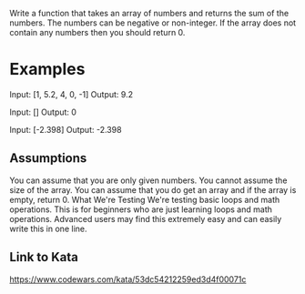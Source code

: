 Write a function that takes an array of numbers and returns the sum of the numbers. The numbers can be negative or non-integer. If the array does not contain any numbers then you should return 0.

# Examples
Input: [1, 5.2, 4, 0, -1]
Output: 9.2

Input: []
Output: 0

Input: [-2.398]
Output: -2.398

## Assumptions
You can assume that you are only given numbers.
You cannot assume the size of the array.
You can assume that you do get an array and if the array is empty, return 0.
What We're Testing
We're testing basic loops and math operations. This is for beginners who are just learning loops and math operations.
Advanced users may find this extremely easy and can easily write this in one line.

## Link to Kata
https://www.codewars.com/kata/53dc54212259ed3d4f00071c